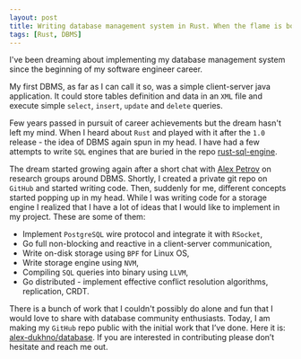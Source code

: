 ```yaml
---
layout: post
title: Writing database management system in Rust. When the flame is born from the ashes
tags: [Rust, DBMS]
---
```


I've been dreaming about implementing my database management system since the beginning of my software engineer career.

My first DBMS, as far as I can call it so, was a simple client-server java application. It could store tables definition and data in an `XML` file and execute simple `select`, `insert`, `update` and `delete` queries.

Few years passed in pursuit of career achievements but the dream hasn't left my mind. When I heard about `Rust` and played with it after the `1.0` release - the idea of DBMS again spun in my head. I have had a few attempts to write `SQL` engines that are buried in the repo [rust-sql-engine](https://github.com/alex-dukhno/rust-sql-engine).

The dream started growing again after a short chat with [Alex Petrov](https://twitter.com/ifesdjeen) on research groups around DBMS. Shortly, I created a private git repo on `GitHub` and started writing code. Then, suddenly for me, different concepts started popping up in my head. While I was writing code for a storage engine I realized that I have a lot of ideas that I would like to implement in my project. These are some of them:
 * Implement `PostgreSQL` wire protocol and integrate it with `RSocket`,
 * Go full non-blocking and reactive in a client-server communication,
 * Write on-disk storage using `BPF` for Linux OS,
 * Write storage engine using `NVM`,
 * Compiling `SQL` queries into binary using `LLVM`,
 * Go distributed - implement effective conflict resolution algorithms, replication, CRDT.

There is a bunch of work that I couldn't possibly do alone and fun that I would love to share with database community enthusiasts. Today, I am making my `GitHub` repo public with the initial work that I’ve done. Here it is: [alex-dukhno/database](https://github.com/alex-dukhno/database). If you are interested in contributing please don’t hesitate and reach me out.
